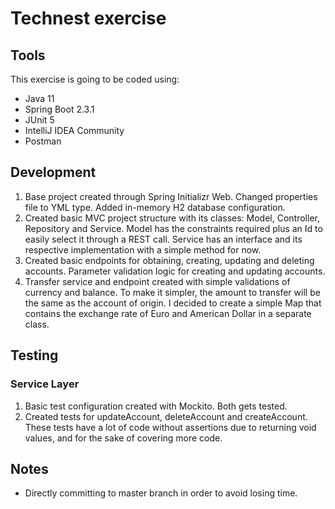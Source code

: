 # Technest exercise
## Tools
This exercise is going to be coded using:
- Java 11
- Spring Boot 2.3.1
- JUnit 5
- IntelliJ IDEA Community
- Postman
## Development
1. Base project created through Spring Initializr Web.
Changed properties file to YML type. Added in-memory H2 database configuration.
2. Created basic MVC project structure with its classes: Model, Controller, Repository and Service.
Model has the constraints required plus an Id to easily select it through a REST call.
Service has an interface and its respective implementation with a simple method for now.
3. Created basic endpoints for obtaining, creating, updating and deleting accounts.
Parameter validation logic for creating and updating accounts.
4. Transfer service and endpoint created with simple validations of currency and balance.
To make it simpler, the amount to transfer will be the same as the account of origin.
I decided to create a simple Map that contains the exchange rate of Euro and American Dollar in a separate class.
## Testing
### Service Layer
1. Basic test configuration created with Mockito. Both gets tested.
2. Created tests for updateAccount, deleteAccount and createAccount. These tests have a lot of code without assertions
due to returning void values, and for the sake of covering more code.
## Notes
- Directly committing to master branch in order to avoid losing time.